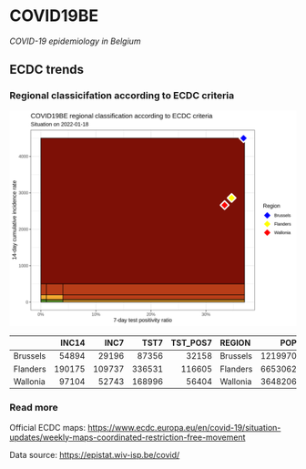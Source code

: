 
# COVID19BE

*COVID-19 epidemiology in Belgium*

## ECDC trends

### Regional classicifation according to ECDC criteria

![](COVID9BE-ecdc-trend.png)

|          |  INC14 |   INC7 |   TST7 | TST\_POS7 | REGION   |     POP | INC14\_RT |       PR7 |        GR |
| :------- | -----: | -----: | -----: | --------: | :------- | ------: | --------: | --------: | --------: |
| Brussels |  54894 |  29196 |  87356 |     32158 | Brussels | 1219970 |  4499.619 | 0.3681258 | 0.1361195 |
| Flanders | 190175 | 109737 | 336531 |    116605 | Flanders | 6653062 |  2858.458 | 0.3464911 | 0.3642433 |
| Wallonia |  97104 |  52743 | 168996 |     56404 | Wallonia | 3648206 |  2661.692 | 0.3337594 | 0.1889498 |

### Read more

Official ECDC maps:
<https://www.ecdc.europa.eu/en/covid-19/situation-updates/weekly-maps-coordinated-restriction-free-movement>

Data source: <https://epistat.wiv-isp.be/covid/>
